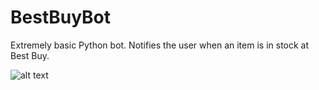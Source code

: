 # BestBuyBot
Extremely basic Python bot.
Notifies the user when an item is in stock at Best Buy.

![alt text](https://i.imgur.com/JuFCUCc.gif)
